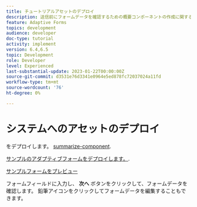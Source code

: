 ```yaml
---
title: チュートリアルアセットのデプロイ
description: 送信前にフォームデータを確認するための概要コンポーネントの作成に関するチュートリアルです。
feature: Adaptive Forms
topics: development
audience: developer
doc-type: tutorial
activity: implement
version: 6.4,6.5
topic: Development
role: Developer
level: Experienced
last-substantial-update: 2023-01-22T00:00:00Z
source-git-commit: d3531e76d3341e0964e5ed878fc72037024a11fd
workflow-type: tm+mt
source-wordcount: '76'
ht-degree: 0%

---
```


# システムへのアセットのデプロイ

をデプロイします。 [summarize-component](assets/summarize-component.zip).

[サンプルのアダプティブフォームをデプロイします。](assets/sample-adaptive-form.zip).

[サンプルフォームをプレビュー](http://localhost:4502/content/dam/formsanddocuments/testsummary/jcr:content?wcmmode=disabled)

フォームフィールドに入力し、 **次へ** ボタンをクリックして、フォームデータを確認します。 鉛筆アイコンをクリックしてフォームデータを編集することもできます。

